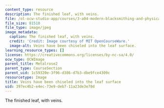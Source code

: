 ```yaml
---
content_type: resource
description: The finished leaf, with veins.
file: /ol-ocw-studio-app/courses/3-a04-modern-blacksmithing-and-physical-metallurgy-fall-2008/397ec4b2e4ec73e9deb711a23de3e78d_098.jpg
file_size: 81510
file_type: image/jpeg
image_metadata:
  caption: The finished leaf, with veins.
  credit: 'Credit: Image courtesy of MIT OpenCourseWare.'
  image-alt: Veins have been chiseled into the leaf surface.
learning_resource_types: []
license: https://creativecommons.org/licenses/by-nc-sa/4.0/
ocw_type: OCWImage
parent_title: Metalrose2
parent_type: CourseSection
parent_uid: 1c59320e-3f96-d386-d7b3-dbe9fce4309c
resourcetype: Image
title: Veins have been chiseled into the leaf surface
uid: 397ec4b2-e4ec-73e9-deb7-11a23de3e78d
---
```

The finished leaf, with veins.